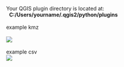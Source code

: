 <html>
<body style='background-color:##D7ECF8;'>

Your QGIS plugin directory is located at:<br>
&nbsp;&nbsp;<b>C:/Users/yourname/.qgis2/python/plugins</b>
<br/>
<br>example kmz <br/>
<br><img src="https://github.com/petercopdi/photo_to_kmz/blob/master/Image2.png"></img><br/>
<br>example csv <br/>
<img src="https://github.com/petercopdi/photo_to_kmz/blob/master/Image4.png"></img>
</body>
</html>

